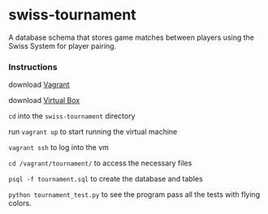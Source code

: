 # swiss-tournament
A database schema that stores game matches between players using the Swiss System for player pairing. 

### Instructions 

download [Vagrant](https://www.vagrantup.com/docs/installation/)

download [Virtual Box](https://www.virtualbox.org/)

`cd` into the `swiss-tournament` directory

run `vagrant up` to start running the virtual machine 

`vagrant ssh` to log into the vm 

`cd /vagrant/tournament/` to access the necessary files

`psql -f tournament.sql` to create the database and tables

`python tournament_test.py` to see the program pass all the tests with flying colors. 



